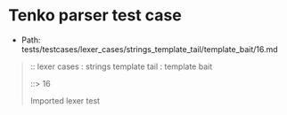 # Tenko parser test case

- Path: tests/testcases/lexer_cases/strings_template_tail/template_bait/16.md

> :: lexer cases : strings template tail : template bait
>
> ::> 16
>
> Imported lexer test
>
> <template tail> open curly baiting eol/eof

## Input

`````js
`${"-->"} aaa { bbb
`````

## Output

_Note: the whole output block is auto-generated. Manual changes will be overwritten!_

Below follow outputs in four parsing modes: sloppy mode, strict mode script goal, module goal, web compat mode (always sloppy).

Note that the output parts are auto-generated by the test runner to reflect actual result.

### Sloppy mode

Parsed with script goal and as if the code did not start with strict mode header.

`````
throws: Lexer error!
    Unclosed template literal

`${"-->"} aaa { bbb
        ^------- error
`````

### Strict mode

Parsed with script goal but as if it was starting with `"use strict"` at the top.

_Output same as sloppy mode._

### Module goal

Parsed with the module goal.

_Output same as sloppy mode._

### Web compat mode

Parsed in sloppy script mode but with the web compat flag enabled.

_Output same as sloppy mode._
